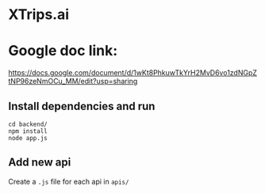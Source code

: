 # XTrips.ai

# Google doc link: 
https://docs.google.com/document/d/1wKt8PhkuwTkYrH2MvD6vo1zdNGpZtNP96zeNmOCu_MM/edit?usp=sharing

## Install dependencies and run

```shell
cd backend/
npm install
node app.js
```

## Add new api
Create a `.js` file for each api in `apis/`



